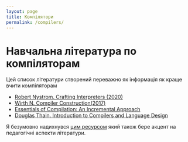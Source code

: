 ```yaml
---
layout: page
title: Компілятори
permalink: /compilers/
---
```


# Навчальна література по компіляторам

Цей список літератури створений переважно як інформація як краще вчити компіляторам

- [Robert Nystrom. Crafting Interpreters (2020)](https://craftinginterpreters.com/contents.html)
- [Wirth N. Compiler Construction(2017)](https://people.inf.ethz.ch/wirth/CompilerConstruction/CompilerConstruction1.pdf)
- [Essentials of Compilation: An Incremental Approach](https://jeapostrophe.github.io/courses/2018/spring/406/notes/book.pdf)
- [Douglas Thain. Introduction to Compilers and Language Design](https://www3.nd.edu/~dthain/compilerbook/)

Я безумовно надихнувся [цим ресурсом](https://github.com/true-grue/Compiler-Development/blob/master/README.md) який також бере акцент на педагогічні аспекти літератури.